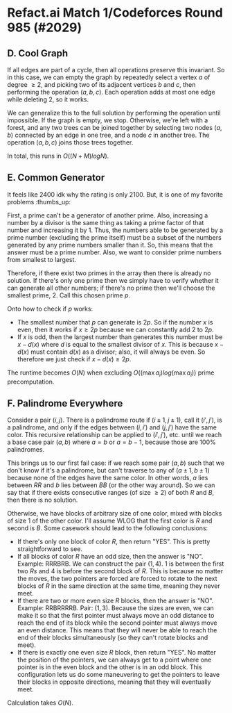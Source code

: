# Refact.ai Match 1/Codeforces Round 985 (#2029)

## D. Cool Graph
If all edges are part of a cycle, then all operations preserve this invariant. So in this case, we can empty the graph by repeatedly select a vertex $a$ of degree $\ge{2}$, and picking two of its adjacent vertices $b$ and $c$, then performing the operation $(a,b,c)$. Each operation adds at most one edge while deleting $2$, so it works.

We can generalize this to the full solution by performing the operation until impossible. If the graph is empty, we stop. Otherwise, we're left with a forest, and any two trees can be joined together by selecting two nodes $(a,b)$ connected by an edge in one tree, and a node $c$ in another tree. The operation $(a,b,c)$ joins those trees together.

In total, this runs in $O((N+M)logN)$.

## E. Common Generator
It feels like $2400$ idk why the rating is only $2100$. But, it is one of my favorite problems :thumbs_up:

First, a prime can't be a generator of another prime. Also, increasing a number by a divisor is the same thing as taking a prime factor of that number and increasing it by $1$. Thus, the numbers able to be generated by a prime number (excluding the prime itself) must be a subset of the numbers generated by any prime numbers smaller than it. So, this means that the answer must be a prime number. Also, we want to consider prime numbers from smallest to largest.

Therefore, if there exist two primes in the array then there is already no solution. If there's only one prime then we simply have to verify whether it can generate all other numbers; if there's no prime then we'll choose the smallest prime, $2$. Call this chosen prime $p$.

Onto how to check if $p$ works:
 - The smallest number that $p$ can generate is $2p$. So if the number $x$ is even, then it works if $x\ge{2p}$ because we can constantly add $2$ to $2p$.
 - If $x$ is odd, then the largest number than generates this number must be $x-d(x)$ where $d$ is equal to the smallest divisor of $x$. This is because $x-d(x)$ must contain $d(x)$ as a divisor; also, it will always be even. So therefore we just check if $x-d(x)\ge{2p}$.

The runtime becomes $O(N)$ when excluding $O((\max{a_i})log(\max{a_i}))$ prime precomputation.

## F. Palindrome Everywhere
Consider a pair $(i,j)$. There is a palindrome route if $(i\pm{1},j\pm{1})$, call it $(i',j')$, is a palindrome, and only if the edges between $(i,i')$ and $(j,j')$ have the same color. This recursive relationship can be applied to $(i',j')$, etc. until we reach a base case pair $(a,b)$ where $a=b$ or $a=b-1$, because those are 100% palindromes. 

This brings us to our first fail case: if we reach some pair $(a,b)$ such that we don't know if it's a palindrome, but can't traverse to any of $(a\pm{1},b\pm{1})$ because none of the edges have the same color. In other words, $a$ lies between $RR$ and $b$ lies between $BB$ (or the other way around). So we can say that if there exists consecutive ranges (of size $\ge{2}$) of both $R$ and $B$, then there is no solution.

Otherwise, we have blocks of arbitrary size of one color, mixed with blocks of size $1$ of the other color. I'll assume WLOG that the first color is $R$ and second is $B$. Some casework should lead to the following conclusions:
 - If there's only one block of color $R$, then return "YES". This is pretty straightforward to see.
 - If all blocks of color $R$ have an odd size, then the answer is "NO". Example: RRRBRB. We can construct the pair $(1,4)$. $1$ is between the first two $Rs$ and $4$ is before the second block of $R$. This is because no matter the moves, the two pointers are forced are forced to rotate to the next blocks of $R$ in the same direction at the same time, meaning they never meet.
 - If there are two or more even size $R$ blocks, then the answer is "NO". Example: RRBRRRRB. Pair: $(1,3)$. Because the sizes are even, we can make it so that the first pointer must always move an odd distance to reach the end of its block while the second pointer must always move an even distance. This means that they will never be able to reach the end of their blocks simultaneously (so they can't rotate blocks and meet).
 - If there is exactly one even size $R$ block, then return "YES". No matter the position of the pointers, we can always get to a point where one pointer is in the even block and the other is in an odd block. This configuration lets us do some maneuvering to get the pointers to leave their blocks in opposite directions, meaning that they will eventually meet.

Calculation takes $O(N)$.
